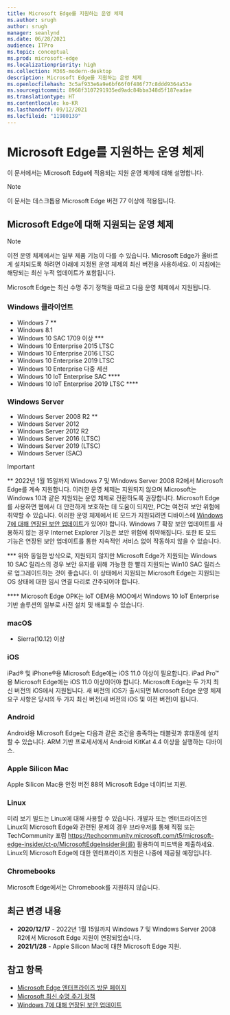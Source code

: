 ```yaml
---
title: Microsoft Edge를 지원하는 운영 체제
ms.author: srugh
author: srugh
manager: seanlynd
ms.date: 06/28/2021
audience: ITPro
ms.topic: conceptual
ms.prod: microsoft-edge
ms.localizationpriority: high
ms.collection: M365-modern-desktop
description: Microsoft Edge를 지원하는 운영 체제
ms.openlocfilehash: 3c5af933e6a9e6bf66f0f486f77c8ddd9364a53e
ms.sourcegitcommit: 8968f3107291935ed9adc84bba348d5f187eadae
ms.translationtype: HT
ms.contentlocale: ko-KR
ms.lasthandoff: 09/12/2021
ms.locfileid: "11980139"
---
```

# <a name="microsoft-edge-supported-operating-systems"></a>Microsoft Edge를 지원하는 운영 체제

이 문서에서는 Microsoft Edge에 적용되는 지원 운영 체제에 대해 설명합니다.

> [!NOTE]
> 이 문서는 데스크톱용 Microsoft Edge 버전 77 이상에 적용됩니다.

## <a name="supported-operating-systems-for-microsoft-edge"></a>Microsoft Edge에 대해 지원되는 운영 체제

> [!NOTE]
> 이전 운영 체제에서는 일부 제품 기능이 다를 수 있습니다. Microsoft Edge가 올바르게 설치되도록 하려면 아래에 지정된 운영 체제의 최신 버전을 사용하세요. 이 지침에는 해당되는 최신 누적 업데이트가 포함됩니다.


Microsoft Edge는 최신 수명 주기 정책을 따르고 다음 운영 체제에서 지원됩니다.

### <a name="windows-client"></a>Windows 클라이언트

- Windows 7 **
- Windows 8.1
- Windows 10 SAC 1709 이상 ***
- Windows 10 Enterprise 2015 LTSC
- Windows 10 Enterprise 2016 LTSC
- Windows 10 Enterprise 2019 LTSC
- Windows 10 Enterprise 다중 세션
- Windows 10 IoT Enterprise SAC ****
- Windows 10 IoT Enterprise 2019 LTSC ****

### <a name="windows-server"></a>Windows Server

- Windows Server 2008 R2 **
- Windows Server 2012
- Windows Server 2012 R2
- Windows Server 2016 (LTSC)
- Windows Server 2019 (LTSC)
- Windows Server (SAC)

> [!IMPORTANT]
> ** 2022년 1월 15일까지 Windows 7 및 Windows Server 2008 R2에서 Microsoft Edge를 계속 지원합니다. 이러한 운영 체제는 지원되지 않으며 Microsoft는 Windows 10과 같은 지원되는 운영 체제로 전환하도록 권장합니다. Microsoft Edge를 사용하면 웹에서 더 안전하게 보호하는 데 도움이 되지만, PC는 여전히 보안 위험에 취약할 수 있습니다. 이러한 운영 체제에서 IE 모드가 지원되려면 디바이스에 [Windows 7에 대해 연장된 보안 업데이트](https://support.microsoft.com/help/4527878/faq-about-extended-security-updates-for-windows-7)가 있어야 합니다. Windows 7 확장 보안 업데이트를 사용하지 않는 경우 Internet Explorer 기능은 보안 위험에 취약해집니다. 또한 IE 모드 기능은 연장된 보안 업데이트를 통한 지속적인 서비스 없이 작동하지 않을 수 있습니다.  
>
> *** 위와 동일한 방식으로, 지원되지 않지만 Microsoft Edge가 지원되는 Windows 10 SAC 릴리스의 경우 보안 유지를 위해 가능한 한 빨리 지원되는 Win10 SAC 릴리스로 업그레이드하는 것이 좋습니다. 이 상태에서 지원되는 Microsoft Edge는 지원되는 OS 상태에 대한 임시 연결 다리로 간주되어야 합니다.
>
> **** Microsoft Edge OPK는 IoT OEM용 MOO에서 Windows 10 IoT Enterprise 기반 솔루션의 일부로 사전 설치 및 배포할 수 있습니다.

### <a name="macos"></a>macOS

- Sierra(10.12) 이상

### <a name="ios"></a>iOS

iPad&reg; 및 iPhone&reg;용 Microsoft Edge에는 iOS 11.0 이상이 필요합니다. iPad Pro&trade;용 Microsoft Edge에는 iOS 11.0 이상이어야 합니다. Microsoft Edge는 두 가지 최신 버전의 iOS에서 지원됩니다. 새 버전의 iOS가 출시되면 Microsoft Edge 운영 체제 요구 사항은 당시의 두 가지 최신 버전(새 버전의 iOS 및 이전 버전)이 됩니다.

### <a name="android"></a>Android

Android용 Microsoft Edge는 다음과 같은 조건을 충족하는 태블릿과 휴대폰에 설치할 수 있습니다. ARM 기반 프로세서에서 Android KitKat 4.4 이상을 실행하는 디바이스.

### <a name="apple-silicon-macs"></a>Apple Silicon Mac

Apple Silicon Mac용 안정 버전 88의 Microsoft Edge 네이티브 지원.

### <a name="linux"></a>Linux

미리 보기 빌드는 Linux에 대해 사용할 수 있습니다. 개발자 또는 엔터프라이즈인 Linux의 Microsoft Edge와 관련된 문제의 경우 브라우저를 통해 직접 또는 TechCommunity 포럼 https://techcommunity.microsoft.com/t5/microsoft-edge-insider/ct-p/MicrosoftEdgeInsider을(를) 활용하여 피드백을 제출하세요. Linux의 Microsoft Edge에 대한 엔터프라이즈 지원은 나중에 제공될 예정입니다.

### <a name="chromebooks"></a>Chromebooks

Microsoft Edge에서는 Chromebook를 지원하지 않습니다.

## <a name="recent-changes"></a>최근 변경 내용

- **2020/12/17** - 2022년 1월 15일까지 Windows 7 및 Windows Server 2008 R2에서 Microsoft Edge 지원이 연장되었습니다.
- **2021/1/28** - Apple Silicon Mac에 대한 Microsoft Edge 지원.

## <a name="see-also"></a>참고 항목

- [Microsoft Edge 엔터프라이즈 방문 페이지](https://aka.ms/EdgeEnterprise)
- [Microsoft 최신 수명 주기 정책](https://support.microsoft.com/help/30881/modern-lifecycle-policy)
- [Windows 7에 대해 연장된 보안 업데이트](https://support.microsoft.com/help/4527878/faq-about-extended-security-updates-for-windows-7)
